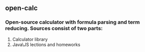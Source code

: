 open-calc
---------

### Open-source calculator with formula parsing and term reducing. Sources consist of two parts:

 1. Calculator library
 2. Java\JS lections and homeworks
